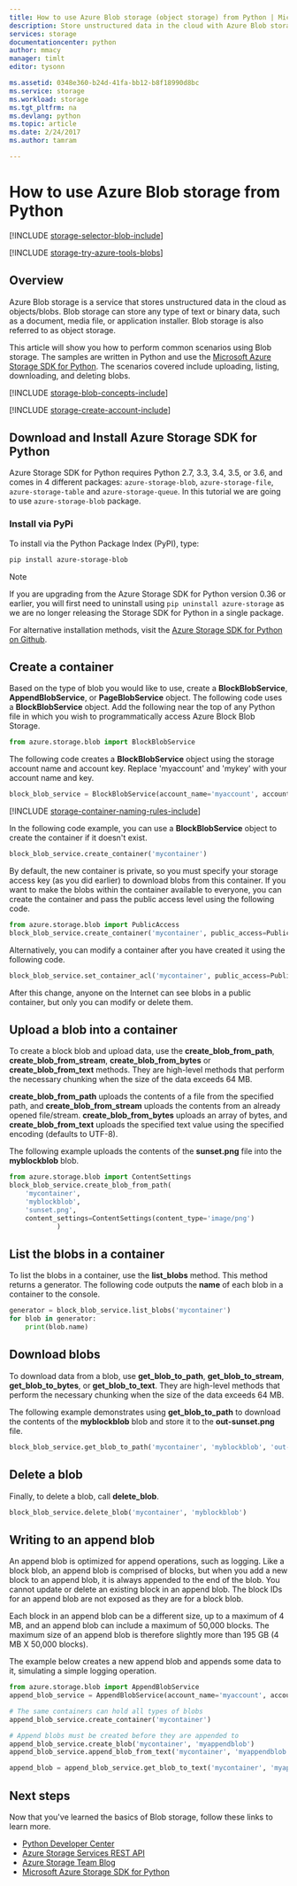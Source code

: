 ```yaml
---
title: How to use Azure Blob storage (object storage) from Python | Microsoft Docs
description: Store unstructured data in the cloud with Azure Blob storage (object storage).
services: storage
documentationcenter: python
author: mmacy
manager: timlt
editor: tysonn

ms.assetid: 0348e360-b24d-41fa-bb12-b8f18990d8bc
ms.service: storage
ms.workload: storage
ms.tgt_pltfrm: na
ms.devlang: python
ms.topic: article
ms.date: 2/24/2017
ms.author: tamram

---
```

# How to use Azure Blob storage from Python
[!INCLUDE [storage-selector-blob-include](../../../includes/storage-selector-blob-include.md)]

[!INCLUDE [storage-try-azure-tools-blobs](../../../includes/storage-try-azure-tools-blobs.md)]

## Overview
Azure Blob storage is a service that stores unstructured data in the cloud as objects/blobs. Blob storage can store any type of text or binary data, such as a document, media file, or application installer. Blob storage is also referred to as object storage.

This article will show you how to perform common scenarios using Blob storage. The samples are written in Python and use the [Microsoft Azure Storage SDK for Python]. The scenarios covered include uploading, listing, downloading, and deleting blobs.

[!INCLUDE [storage-blob-concepts-include](../../../includes/storage-blob-concepts-include.md)]

[!INCLUDE [storage-create-account-include](../../../includes/storage-create-account-include.md)]

## Download and Install Azure Storage SDK for Python

Azure Storage SDK for Python requires Python 2.7, 3.3, 3.4, 3.5, or 3.6, and comes in 4 different packages: `azure-storage-blob`, `azure-storage-file`, `azure-storage-table` and `azure-storage-queue`. In this tutorial we are going to use `azure-storage-blob` package.
 
### Install via PyPi

To install via the Python Package Index (PyPI), type:

```bash
pip install azure-storage-blob
```


> [!NOTE]
> If you are upgrading from the Azure Storage SDK for Python version 0.36 or earlier, you will first need to uninstall using `pip uninstall azure-storage` as we are no longer releasing the Storage SDK for Python in a single package.
> 
> 

For alternative installation methods, visit the [Azure Storage SDK for Python on Github](https://github.com/Azure/azure-storage-python/).

## Create a container
Based on the type of blob you would like to use, create a **BlockBlobService**, **AppendBlobService**, or **PageBlobService** object. The following code uses a **BlockBlobService** object. Add the following near the top of any Python file in which you wish to programmatically access Azure Block Blob Storage.

```python
from azure.storage.blob import BlockBlobService
```

The following code creates a **BlockBlobService** object using the storage account name and account key.  Replace 'myaccount' and 'mykey' with your account name and key.

```python
block_blob_service = BlockBlobService(account_name='myaccount', account_key='mykey')
```

[!INCLUDE [storage-container-naming-rules-include](../../../includes/storage-container-naming-rules-include.md)]

In the following code example, you can use a **BlockBlobService** object to create the container if it doesn't exist.

```python
block_blob_service.create_container('mycontainer')
```

By default, the new container is private, so you must specify your storage access key (as you did earlier) to download blobs from this container. If you want to make the blobs within the container available to everyone, you can create the container and pass the public access level using the following code.

```python
from azure.storage.blob import PublicAccess
block_blob_service.create_container('mycontainer', public_access=PublicAccess.Container)
```

Alternatively, you can modify a container after you have created it using the following code.

```python
block_blob_service.set_container_acl('mycontainer', public_access=PublicAccess.Container)
```

After this change, anyone on the Internet can see blobs in a public container, but only you can modify or delete them.

## Upload a blob into a container
To create a block blob and upload data, use the **create\_blob\_from\_path**, **create\_blob\_from\_stream**, **create\_blob\_from\_bytes** or **create\_blob\_from\_text** methods. They are high-level methods that perform the necessary chunking when the size of the data exceeds 64 MB.

**create\_blob\_from\_path** uploads the contents of a file from the specified path, and **create\_blob\_from\_stream** uploads the contents from an already opened file/stream. **create\_blob\_from\_bytes** uploads an array of bytes, and **create\_blob\_from\_text** uploads the specified text value using the specified encoding (defaults to UTF-8).

The following example uploads the contents of the **sunset.png** file into the **myblockblob** blob.

```python
from azure.storage.blob import ContentSettings
block_blob_service.create_blob_from_path(
    'mycontainer',
    'myblockblob',
    'sunset.png',
    content_settings=ContentSettings(content_type='image/png')
            )
```

## List the blobs in a container
To list the blobs in a container, use the **list\_blobs** method. This method returns a generator. The following code outputs the **name** of each blob in a container to the console.

```python
generator = block_blob_service.list_blobs('mycontainer')
for blob in generator:
    print(blob.name)
```

## Download blobs
To download data from a blob, use **get\_blob\_to\_path**, **get\_blob\_to\_stream**, **get\_blob\_to\_bytes**, or **get\_blob\_to\_text**. They are high-level methods that perform the necessary chunking when the size of the data exceeds 64 MB.

The following example demonstrates using **get\_blob\_to\_path** to download the contents of the **myblockblob** blob and store it to the **out-sunset.png** file.

```python
block_blob_service.get_blob_to_path('mycontainer', 'myblockblob', 'out-sunset.png')
```

## Delete a blob
Finally, to delete a blob, call **delete_blob**.

```python
block_blob_service.delete_blob('mycontainer', 'myblockblob')
```

## Writing to an append blob
An append blob is optimized for append operations, such as logging. Like a block blob, an append blob is comprised of blocks, but when you add a new block to an append blob, it is always appended to the end of the blob. You cannot update or delete an existing block in an append blob. The block IDs for an append blob are not exposed as they are for a block blob.

Each block in an append blob can be a different size, up to a maximum of 4 MB, and an append blob can include a maximum of 50,000 blocks. The maximum size of an append blob is therefore slightly more than 195 GB (4 MB X 50,000 blocks).

The example below creates a new append blob and appends some data to it, simulating a simple logging operation.

```python
from azure.storage.blob import AppendBlobService
append_blob_service = AppendBlobService(account_name='myaccount', account_key='mykey')

# The same containers can hold all types of blobs
append_blob_service.create_container('mycontainer')

# Append blobs must be created before they are appended to
append_blob_service.create_blob('mycontainer', 'myappendblob')
append_blob_service.append_blob_from_text('mycontainer', 'myappendblob', u'Hello, world!')

append_blob = append_blob_service.get_blob_to_text('mycontainer', 'myappendblob')
```

## Next steps
Now that you've learned the basics of Blob storage, follow these links
to learn more.

* [Python Developer Center](https://azure.microsoft.com/develop/python/)
* [Azure Storage Services REST API](http://msdn.microsoft.com/library/azure/dd179355)
* [Azure Storage Team Blog]
* [Microsoft Azure Storage SDK for Python]

[Azure Storage Team Blog]: http://blogs.msdn.com/b/windowsazurestorage/
[Microsoft Azure Storage SDK for Python]: https://github.com/Azure/azure-storage-python
